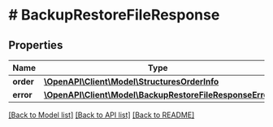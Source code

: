 # # BackupRestoreFileResponse

## Properties

Name | Type | Description | Notes
------------ | ------------- | ------------- | -------------
**order** | [**\OpenAPI\Client\Model\StructuresOrderInfo**](StructuresOrderInfo.md) |  | [optional]
**error** | [**\OpenAPI\Client\Model\BackupRestoreFileResponseError**](BackupRestoreFileResponseError.md) |  | [optional]

[[Back to Model list]](../../README.md#models) [[Back to API list]](../../README.md#endpoints) [[Back to README]](../../README.md)
